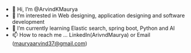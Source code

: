 - 👋 Hi, I’m @ArvindKMaurya
- 👀 I’m interested in Web designing, application designing and software development
- 🌱 I’m currently learning Elastic search, spring boot, Python and AI
- 📫 How to reach me ... LinkedIn(ArivndMaurya) or Email (mauryaarvind37@gmail.com)

<!---
ArvindKMaurya/ArvindKMaurya is a ✨ special ✨ repository because its `README.md` (this file) appears on your GitHub profile.
You can click the Preview link to take a look at your changes.
--->
